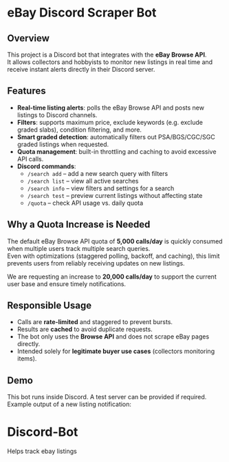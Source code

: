 # eBay Discord Scraper Bot

## Overview
This project is a Discord bot that integrates with the **eBay Browse API**.  
It allows collectors and hobbyists to monitor new listings in real time and receive instant alerts directly in their Discord server.

## Features
- **Real-time listing alerts**: polls the eBay Browse API and posts new listings to Discord channels.
- **Filters**: supports maximum price, exclude keywords (e.g. exclude graded slabs), condition filtering, and more.
- **Smart graded detection**: automatically filters out PSA/BGS/CGC/SGC graded listings when requested.
- **Quota management**: built-in throttling and caching to avoid excessive API calls.
- **Discord commands**:
  - `/search add` – add a new search query with filters  
  - `/search list` – view all active searches  
  - `/search info` – view filters and settings for a search  
  - `/search test` – preview current listings without affecting state  
  - `/quota` – check API usage vs. daily quota  

## Why a Quota Increase is Needed
The default eBay Browse API quota of **5,000 calls/day** is quickly consumed when multiple users track multiple search queries.  
Even with optimizations (staggered polling, backoff, and caching), this limit prevents users from reliably receiving updates on new listings.  

We are requesting an increase to **20,000 calls/day** to support the current user base and ensure timely notifications.

## Responsible Usage
- Calls are **rate-limited** and staggered to prevent bursts.  
- Results are **cached** to avoid duplicate requests.  
- The bot only uses the **Browse API** and does not scrape eBay pages directly.  
- Intended solely for **legitimate buyer use cases** (collectors monitoring items).  

## Demo
This bot runs inside Discord. A test server can be provided if required.  
Example output of a new listing notification:

# Discord-Bot
Helps track ebay listings
